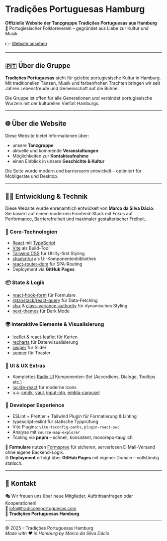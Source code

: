 # Tradições Portuguesas Hamburg

**Offizielle Website der Tanzgruppe Tradições Portuguesas aus Hamburg**  
📍 Portugiesischer Folkloreverein – gegründet aus Liebe zur Kultur und Musik

👉 [Website ansehen](https://tradicoesportuguesas.com)

---

## 🇵🇹 Über die Gruppe

**Tradições Portuguesas** steht für gelebte portugiesische Kultur in Hamburg.  
Mit traditionellen Tänzen, Musik und farbenfrohen Trachten bringen wir seit Jahren Lebensfreude und Gemeinschaft auf die Bühne.

Die Gruppe ist offen für alle Generationen und verbindet portugiesische Wurzeln mit der kulturellen Vielfalt Hamburgs.

---

## 🌐 Über die Website

Diese Website bietet Informationen über:

- unsere **Tanzgruppe**
- aktuelle und kommende **Veranstaltungen**
- Möglichkeiten zur **Kontaktaufnahme**
- einen Einblick in unsere **Geschichte & Kultur**

Die Seite wurde modern und barrierearm entwickelt – optimiert für Mobilgeräte und Desktop.

---

## 👨‍💻 Entwicklung & Technik

Diese Website wurde ehrenamtlich entwickelt von **Marco da Silva Dácio**.  
Sie basiert auf einem modernen Frontend-Stack mit Fokus auf Performance, Barrierefreiheit und maximaler gestalterischer Freiheit.

### 🔨 Core-Technologien

- [React](https://reactjs.org/) mit [TypeScript](https://www.typescriptlang.org/)
- [Vite](https://vitejs.dev/) als Build-Tool
- [Tailwind CSS](https://tailwindcss.com/) für Utility-first Styling
- [shadcn/ui](https://ui.shadcn.com/) als UI-Komponentenbibliothek
- [react-router-dom](https://reactrouter.com/) für SPA-Routing
- Deployment via **GitHub Pages**

### 📦 State & Logik

- [react-hook-form](https://react-hook-form.com/) für Formulare
- [@tanstack/react-query](https://tanstack.com/query/latest) für Data-Fetching
- [clsx](https://github.com/lukeed/clsx) & [class-variance-authority](https://cva.style/) für dynamisches Styling
- [next-themes](https://github.com/pacocoursey/next-themes) für Dark Mode

### 🌍 Interaktive Elemente & Visualisierung

- [leaflet](https://leafletjs.com/) & [react-leaflet](https://react-leaflet.js.org/) für Karten
- [recharts](https://recharts.org/) für Datenvisualisierung
- [swiper](https://swiperjs.com/) für Slider
- [sonner](https://sonner.emilkowal.ski/) für Toaster

### 🧩 UI & UX Extras

- Komplettes [Radix UI](https://www.radix-ui.com/) Komponenten-Set (Accordions, Dialoge, Tooltips etc.)
- [lucide-react](https://lucide.dev/) für moderne Icons
- u.a. [cmdk](https://cmdk.paco.me/), [vaul](https://vaul.emilkowal.ski/), [input-otp](https://github.com/ducanh2912/input-otp), [embla-carousel](https://www.embla-carousel.com/)

### 🧹 Developer Experience

- ESLint + Prettier + Tailwind Plugin für Formatierung & Linting
- typescript-eslint für statische Typprüfung
- Vite Plugins: `vite-tsconfig-paths`, `plugin-react-swc`
- Analyse mit `source-map-explorer`
- Tooling via **pnpm** – schnell, konsistent, monorepo-tauglich

📨 **Formulare** nutzen [Formspree](https://formspree.io/) für sicheren, serverlosen E-Mail-Versand ohne eigene Backend-Logik.  
🌐 **Deployment** erfolgt über **GitHub Pages** mit eigener Domain – vollständig statisch.

---

## 💌 Kontakt

🎭 Wir freuen uns über neue Mitglieder, Auftrittsanfragen oder Kooperationen!  
📧 [info@tradicoesportuguesas.com](mailto:info@tradicoesportuguesas.com)  
📍 **Tradições Portuguesas Hamburg**

---

© 2025 – Tradições Portuguesas Hamburg  
_Made with ❤️ in Hamburg by Marco da Silva Dácio_
